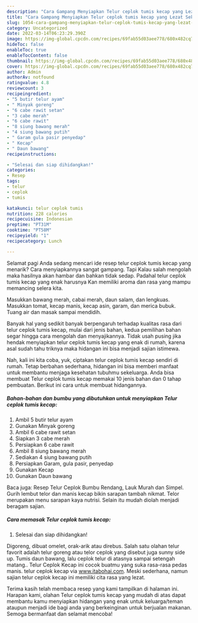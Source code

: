 ```yaml
---
description: "Cara Gampang Menyiapkan Telur ceplok tumis kecap yang Lezat Sekali, Buat Buka Puasa Sempurna"
title: "Cara Gampang Menyiapkan Telur ceplok tumis kecap yang Lezat Sekali, Buat Buka Puasa Sempurna"
slug: 1054-cara-gampang-menyiapkan-telur-ceplok-tumis-kecap-yang-lezat-sekali-buat-buka-puasa-sempurna
category: Uncategorized
date: 2022-03-14T06:23:29.390Z
image: https://img-global.cpcdn.com/recipes/69fab55d03aee778/680x482cq70/telur-ceplok-tumis-kecap-foto-resep-utama.jpg
hideToc: false
enableToc: true
enableTocContent: false
thumbnail: https://img-global.cpcdn.com/recipes/69fab55d03aee778/680x482cq70/telur-ceplok-tumis-kecap-foto-resep-utama.jpg
cover: https://img-global.cpcdn.com/recipes/69fab55d03aee778/680x482cq70/telur-ceplok-tumis-kecap-foto-resep-utama.jpg
author: Admin
authorAv: notfound
ratingvalue: 4.8
reviewcount: 3
recipeingredient:
- "5 butir telur ayam"
- " Minyak goreng"
- "6 cabe rawit setan"
- "3 cabe merah"
- "6 cabe rawit"
- "8 siung bawang merah"
- "4 siung bawang putih"
- " Garam gula pasir penyedap"
- " Kecap"
- " Daun bawang"
recipeinstructions:

- "Selesai dan siap dihidangkan!"
categories:
- Resep
tags:
- telur
- ceplok
- tumis

katakunci: telur ceplok tumis 
nutrition: 228 calories
recipecuisine: Indonesian
preptime: "PT31M"
cooktime: "PT58M"
recipeyield: "1"
recipecategory: Lunch

---
```



Selamat pagi Anda sedang mencari ide resep telur ceplok tumis kecap yang menarik? Cara menyiapkannya sangat gampang. Tapi Kalau salah mengolah maka hasilnya akan hambar dan bahkan tidak sedap. Padahal telur ceplok tumis kecap yang enak harusnya Kan memiliki aroma dan rasa yang mampu memancing selera kita.


Masukkan bawang merah, cabai merah, daun salam, dan lengkuas. Masukkan tomat, kecap manis, kecap asin, garam, dan merica bubuk. Tuang air dan masak sampai mendidih.

Banyak hal yang sedikit banyak berpengaruh terhadap kualitas rasa dari telur ceplok tumis kecap, mulai dari jenis bahan, kedua pemilihan bahan segar hingga cara mengolah dan menyajikannya. Tidak usah pusing jika hendak menyiapkan telur ceplok tumis kecap yang enak di rumah, karena asal sudah tahu triknya maka hidangan ini bisa menjadi sajian istimewa.


Nah, kali ini kita coba, yuk, ciptakan telur ceplok tumis kecap sendiri di rumah. Tetap berbahan sederhana, hidangan ini bisa memberi manfaat untuk membantu menjaga kesehatan tubuhmu sekeluarga. Anda bisa membuat Telur ceplok tumis kecap memakai 10 jenis bahan dan 0 tahap pembuatan. Berikut ini cara untuk membuat hidangannya.

<!--inarticleads1-->

##### Bahan-bahan dan bumbu yang dibutuhkan untuk menyiapkan Telur ceplok tumis kecap:

1. Ambil 5 butir telur ayam
1. Gunakan  Minyak goreng
1. Ambil 6 cabe rawit setan
1. Siapkan 3 cabe merah
1. Persiapkan 6 cabe rawit
1. Ambil 8 siung bawang merah
1. Sediakan 4 siung bawang putih
1. Persiapkan  Garam, gula pasir, penyedap
1. Gunakan  Kecap
1. Gunakan  Daun bawang


Baca juga: Resep Telur Ceplok Bumbu Rendang, Lauk Murah dan Simpel. Gurih lembut telor dan manis kecap bikin sarapan tambah nikmat. Telor merupakan menu sarapan kaya nutrisi. Selain itu mudah diolah menjadi beragam sajian. 

<!--inarticleads2-->

##### Cara memasak Telur ceplok tumis kecap:


1. Selesai dan siap dihidangkan!

Digoreng, dibuat omelet, orak-arik atau direbus. Salah satu olahan telur favorit adalah telur goreng atau telor ceplok yang disebut juga sunny side up. Tumis daun bawang, lalu ceplok telur di atasnya sampai setengah matang.. Telur Ceplok Kecap ini cocok buatmu yang suka rasa-rasa pedas manis. telur ceplok kecap via www.itabohai.com. Meski sederhana, namun sajian telur ceplok kecap ini memiliki cita rasa yang lezat. 

Terima kasih telah membaca resep yang kami tampilkan di halaman ini. Harapan kami, olahan Telur ceplok tumis kecap yang mudah di atas dapat membantu kamu menyiapkan hidangan yang enak untuk keluarga/teman ataupun menjadi ide bagi anda yang berkeinginan untuk berjualan makanan. Semoga bermanfaat dan selamat mencoba!

